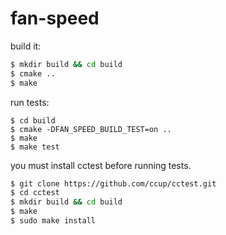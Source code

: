 # fan-speed

build it:

```bash
$ mkdir build && cd build
$ cmake ..
$ make
```

run tests:

```
$ cd build
$ cmake -DFAN_SPEED_BUILD_TEST=on ..
$ make
$ make test
```

you must install cctest before running tests.

```bash
$ git clone https://github.com/ccup/cctest.git
$ cd cctest
$ mkdir build && cd build
$ make 
$ sudo make install
```
